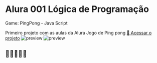 # Alura 001 Lógica de Programação 
Game: PingPong - Java Script

Primeiro projeto com as aulas da Alura
Jogo de Ping pong
[🔗 Acessar o projeto](https://editor.p5js.org/7H14G0D/sketches/I8ER5afC3)
![preview](https://i.imgur.com/WXGYDBZ.png)
![preview](https://i.imgur.com/XK3IHNP.gif)

## 💛💛💛💛💛
